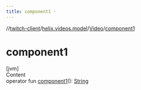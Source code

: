 ```yaml
---
title: component1 -
---
```

//[twitch-client](../../index.md)/[helix.videos.model](../index.md)/[Video](index.md)/[component1](component1.md)



# component1  
[jvm]  
Content  
operator fun [component1](component1.md)(): [String](https://kotlinlang.org/api/latest/jvm/stdlib/kotlin/-string/index.html)  



